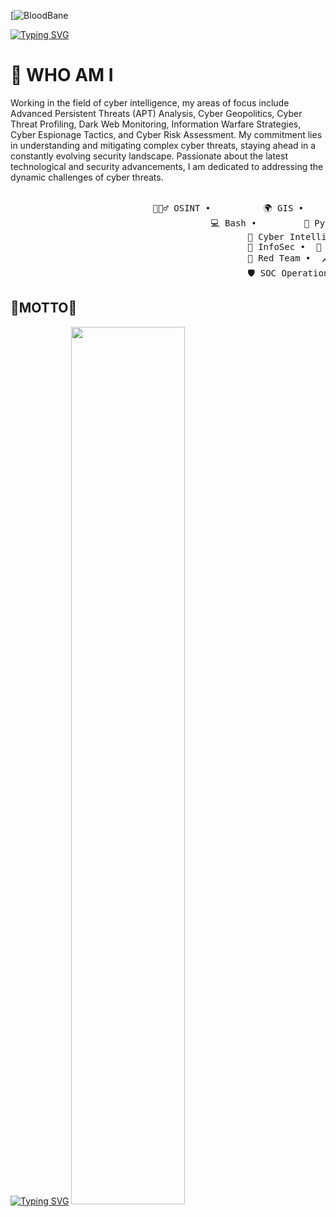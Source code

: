 [![BloodBane](https://img.shields.io/badge/MadeBy-Bloodbane-red) 
         
  <a href="https://git.io/typing-svg"><img src="https://readme-typing-svg.demolab.com?font=Fira+Code&weight=200&size=13&pause=1000&color=F70000&repeat=false&width=435&lines=I'm+Emre+(BloodBane)+%2C+an+Itelligence+Analyst+and+Red+Teamer." alt="Typing SVG" /></a>
# 👤 WHO AM I 
Working in the field of cyber intelligence, my areas of focus include Advanced Persistent Threats (APT) Analysis, Cyber Geopolitics, Cyber Threat Profiling, Dark Web Monitoring, Information Warfare Strategies, Cyber Espionage Tactics, and Cyber Risk Assessment. 
My commitment lies in understanding and mitigating complex cyber threats, staying ahead in a constantly evolving security landscape. Passionate about the latest technological and security advancements, I am dedicated to addressing the dynamic challenges of cyber threats.    
<br>
<pre>
                           🕵🏻‍♂️ OSINT •          🌍 GIS •          🌑 Darkweb •          🕷️ CTI
                                      💻 Bash •         🐍 Python •       ⚙️ PowerShell
                                             🧠 Cyber Intelligence •  🧑‍💼 HUMINT
                                             🔐 InfoSec •  🚨 Incident Response
                                             🥷 Red Team •  🗡️ Penetration Test
                                             🛡️ SOC Operations & Management
</pre>
## 🧠MOTTO🧠
<a href="https://git.io/typing-svg"><img src="https://readme-typing-svg.demolab.com?font=Fira+Code&size=13&pause=1000&color=7051F7&multiline=true&width=435&lines=Searching+for+vulnerabilities+in+machines+is+foolish.;Look+for+vulnerabilities+in+the+deep+desires+of+humans." alt="Typing SVG" /></a>
<img src="https://github.com/emrekybs/emrekybs/blob/main/dadsa.jpeg" width="60%"/>
<br><br>

